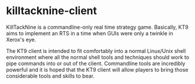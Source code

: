 # killtacknine-client

KillTackNine is a commandline-only real time strategy game. Basically, KT9 aims to implement an RTS in a time when GUIs were only a twinkle in Xerox's eye. 

The KT9 client is intended to fit comfortably into a normal Linux/Unix shell environment where all the normal shell tools and techniques should work to pipe commands into or out of the client.  Commandline tools are incredibly powerful and it is hoped that the KT9 client will allow players to bring those considerable tools and skills to bear.

